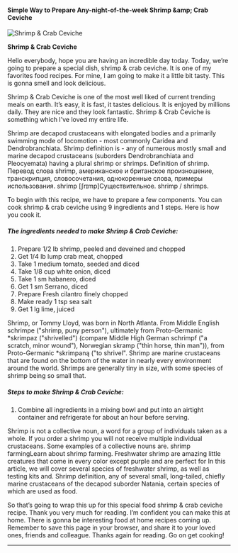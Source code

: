             

#### Simple Way to Prepare Any-night-of-the-week Shrimp &amp;amp; Crab Ceviche

![Shrimp &amp; Crab Ceviche](https://img-global.cpcdn.com/recipes/16ce6a0d795c0d11/751x532cq70/shrimp-crab-ceviche-recipe-main-photo.jpg)

**Shrimp &amp; Crab Ceviche**

Hello everybody, hope you are having an incredible day today. Today, we’re going to prepare a special dish, shrimp & crab ceviche. It is one of my favorites food recipes. For mine, I am going to make it a little bit tasty. This is gonna smell and look delicious.

Shrimp & Crab Ceviche is one of the most well liked of current trending meals on earth. It’s easy, it is fast, it tastes delicious. It is enjoyed by millions daily. They are nice and they look fantastic. Shrimp & Crab Ceviche is something which I’ve loved my entire life.

Shrimp are decapod crustaceans with elongated bodies and a primarily swimming mode of locomotion - most commonly Caridea and Dendrobranchiata. Shrimp definition is - any of numerous mostly small and marine decapod crustaceans (suborders Dendrobranchiata and Pleocyemata) having a plural shrimp or shrimps. Definition of shrimp. Перевод слова shrimp, американское и британское произношение, транскрипция, словосочетания, однокоренные слова, примеры использования. shrimp \[ʃrɪmp\]Существительное. shrimp / shrimps.

To begin with this recipe, we have to prepare a few components. You can cook shrimp & crab ceviche using 9 ingredients and 1 steps. Here is how you cook it.

##### The ingredients needed to make Shrimp & Crab Ceviche:

1.  Prepare 1/2 lb shrimp, peeled and deveined and chopped
2.  Get 1/4 lb lump crab meat, chopped
3.  Take 1 medium tomato, seeded and diced
4.  Take 1/8 cup white onion, diced
5.  Take 1 sm habanero, diced
6.  Get 1 sm Serrano, diced
7.  Prepare Fresh cilantro finely chopped
8.  Make ready 1 tsp sea salt
9.  Get 1 lg lime, juiced

Shrimp, or Tommy Lloyd, was born in North Atlanta. From Middle English schrimpe ("shrimp, puny person"), ultimately from Proto-Germanic \*skrimpaz ("shrivelled") (compare Middle High German schrimpf ("a scratch, minor wound"), Norwegian skramp ("thin horse, thin man")), from Proto-Germanic \*skrimpaną ("to shrivel". Shrimp are marine crustaceans that are found on the bottom of the water in nearly every environment around the world. Shrimps are generally tiny in size, with some species of shrimp being so small that.

##### Steps to make Shrimp & Crab Ceviche:

1.  Combine all ingredients in a mixing bowl and put into an airtight container and refrigerate for about an hour before serving.

Shrimp is not a collective noun, a word for a group of individuals taken as a whole. If you order a shrimp you will not receive multiple individual crustaceans. Some examples of a collective nouns are. shrimp farmingLearn about shrimp farming. Freshwater shrimp are amazing little creatures that come in every color except purple and are perfect for In this article, we will cover several species of freshwater shrimp, as well as testing kits and. Shrimp definition, any of several small, long-tailed, chiefly marine crustaceans of the decapod suborder Natania, certain species of which are used as food.

So that’s going to wrap this up for this special food shrimp & crab ceviche recipe. Thank you very much for reading. I’m confident you can make this at home. There is gonna be interesting food at home recipes coming up. Remember to save this page in your browser, and share it to your loved ones, friends and colleague. Thanks again for reading. Go on get cooking!

* * *